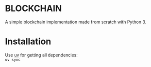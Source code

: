 # BLOCKCHAIN
A simple blockchain implementation made from scratch with Python 3.

# Installation
Use [uv](https://docs.astral.sh/uv/) for getting all dependencies:<br>
`uv sync`